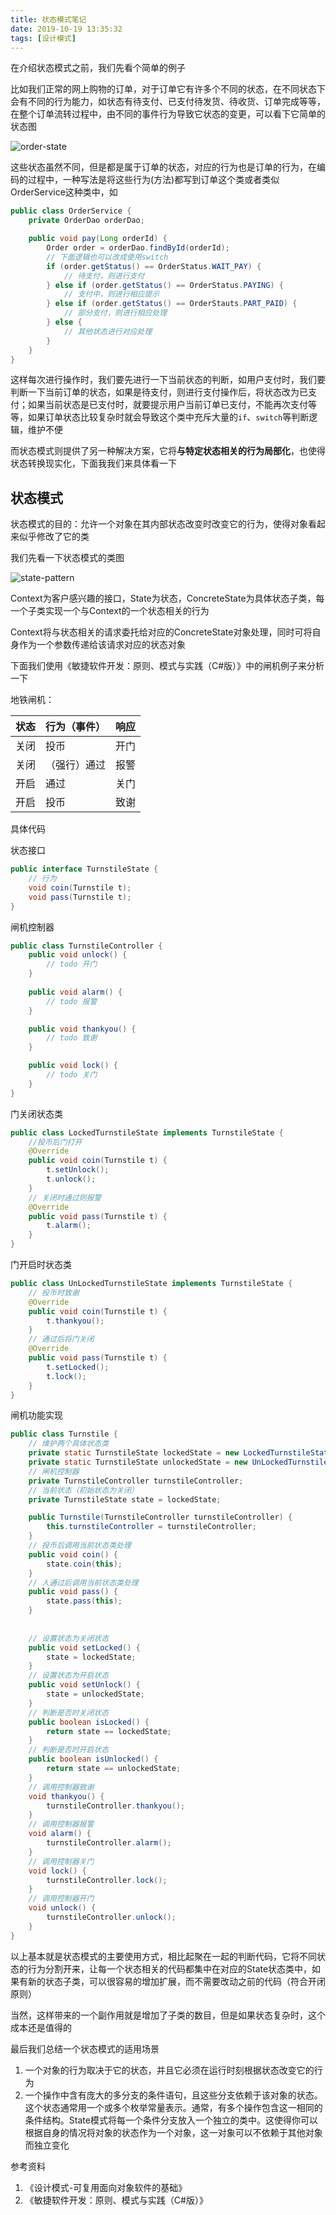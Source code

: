 ```yaml
---
title: 状态模式笔记
date: 2019-10-19 13:35:32
tags: [设计模式]
---
```


在介绍状态模式之前，我们先看个简单的例子

比如我们正常的网上购物的订单，对于订单它有许多个不同的状态，在不同状态下会有不同的行为能力，如状态有待支付、已支付待发货、待收货、订单完成等等，在整个订单流转过程中，由不同的事件行为导致它状态的变更，可以看下它简单的状态图

![order-state](/images/order-state.png)

这些状态虽然不同，但是都是属于订单的状态，对应的行为也是订单的行为，在编码的过程中，一种写法是将这些行为(方法)都写到订单这个类或者类似OrderService这种类中，如

```java
public class OrderService {
  	private OrderDao orderDao;

    public void pay(Long orderId) {
        Order order = orderDao.findById(orderId);
        // 下面逻辑也可以改成使用switch
        if (order.getStatus() == OrderStatus.WAIT_PAY) {
            // 待支付，则进行支付
        } else if (order.getStatus() == OrderStatus.PAYING) {
            // 支付中，则进行相应提示
        } else if (order.getStatus() == OrderStauts.PART_PAID) {
            // 部分支付，则进行相应处理
        } else {
            // 其他状态进行对应处理
        }
    }
}
```

这样每次进行操作时，我们要先进行一下当前状态的判断，如用户支付时，我们要判断一下当前订单的状态，如果是待支付，则进行支付操作后，将状态改为已支付；如果当前状态是已支付时，就要提示用户当前订单已支付，不能再次支付等等，如果订单状态比较复杂时就会导致这个类中充斥大量的`if`、`switch`等判断逻辑，维护不便

而状态模式则提供了另一种解决方案，它将**与特定状态相关的行为局部化**，也使得状态转换现实化，下面我我们来具体看一下

<!-- more -->

## 状态模式

状态模式的目的：允许一个对象在其内部状态改变时改变它的行为，使得对象看起来似乎修改了它的类

我们先看一下状态模式的类图

![state-pattern](/images/state-pattern.jpg)

Context为客户感兴趣的接口，State为状态，ConcreteState为具体状态子类，每一个子类实现一个与Context的一个状态相关的行为

Context将与状态相关的请求委托给对应的ConcreteState对象处理，同时可将自身作为一个参数传递给该请求对应的状态对象

下面我们使用《敏捷软件开发：原则、模式与实践（C#版）》中的闸机例子来分析一下

地铁闸机：

| 状态 | 行为（事件） | 响应 |
| ---- | ------------ | ---- |
| 关闭 | 投币         | 开门 |
| 关闭 | （强行）通过 | 报警 |
| 开启 | 通过         | 关门 |
| 开启 | 投币         | 致谢 |

具体代码

状态接口

```java
public interface TurnstileState {
    // 行为
    void coin(Turnstile t);
    void pass(Turnstile t);
}
```

闸机控制器

```java
public class TurnstileController {
    public void unlock() {
        // todo 开门
    }
    
    public void alarm() {
        // todo 报警
    }

    public void thankyou() {
        // todo 致谢
    }

    public void lock() {
        // todo 关门
    }
}
```

门关闭状态类

```java
public class LockedTurnstileState implements TurnstileState {
    //投币后门打开
    @Override
    public void coin(Turnstile t) {
        t.setUnlock();
        t.unlock();
    }
    // 关闭时通过则报警
    @Override
    public void pass(Turnstile t) {
        t.alarm();
    }
}

```

门开启时状态类

```java
public class UnLockedTurnstileState implements TurnstileState {
    // 投币时致谢
    @Override
    public void coin(Turnstile t) {
        t.thankyou();
    }
    // 通过后将门关闭
    @Override
    public void pass(Turnstile t) {
        t.setLocked();
        t.lock();
    }
}

```

闸机功能实现

```java
public class Turnstile {
    // 维护两个具体状态类
    private static TurnstileState lockedState = new LockedTurnstileState();
    private static TurnstileState unlockedState = new UnLockedTurnstileState();
    // 闸机控制器
    private TurnstileController turnstileController;
    // 当前状态（初始状态为关闭）
    private TurnstileState state = lockedState;

    public Turnstile(TurnstileController turnstileController) {
        this.turnstileController = turnstileController;
    }
    // 投币后调用当前状态类处理
    public void coin() {
        state.coin(this);
    }
    // 人通过后调用当前状态类处理
    public void pass() {
        state.pass(this);
    }
  
  
    // 设置状态为关闭状态
    public void setLocked() {
        state = lockedState;
    }
    // 设置状态为开启状态
    public void setUnlock() {
        state = unlockedState;
    }
    // 判断是否时关闭状态
    public boolean isLocked() {
        return state == lockedState;
    }
    // 判断是否时开启状态
    public boolean isUnlocked() {
        return state == unlockedState;
    }
    // 调用控制器致谢
    void thankyou() {
        turnstileController.thankyou();
    }
    // 调用控制器报警
    void alarm() {
        turnstileController.alarm();
    }
    // 调用控制器关门
    void lock() {
        turnstileController.lock();
    }
    // 调用控制器开门
    void unlock() {
        turnstileController.unlock();
    }
}

```

以上基本就是状态模式的主要使用方式，相比起聚在一起的判断代码，它将不同状态的行为分割开来，让每一个状态相关的代码都集中在对应的State状态类中，如果有新的状态子类，可以很容易的增加扩展，而不需要改动之前的代码（符合开闭原则）

当然，这样带来的一个副作用就是增加了子类的数目，但是如果状态复杂时，这个成本还是值得的



最后我们总结一个状态模式的适用场景

1. 一个对象的行为取决于它的状态，并且它必须在运行时刻根据状态改变它的行为
2. 一个操作中含有庞大的多分支的条件语句，且这些分支依赖于该对象的状态。这个状态通常用一个或多个枚举常量表示。通常，有多个操作包含这一相同的条件结构。State模式将每一个条件分支放入一个独立的类中。这使得你可以根据自身的情况将对象的状态作为一个对象，这一对象可以不依赖于其他对象而独立变化



参考资料

1. 《设计模式-可复用面向对象软件的基础》
2. 《敏捷软件开发：原则、模式与实践（C#版）》